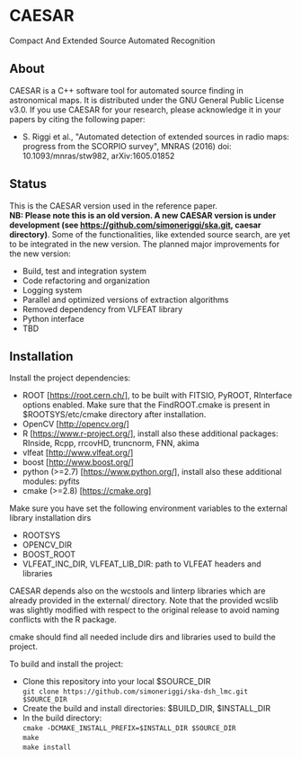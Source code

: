 # CAESAR

Compact And Extended Source Automated Recognition

## **About**  
CAESAR is a C++ software tool for automated source finding in astronomical maps. 
It is distributed under the GNU General Public License v3.0. 
If you use CAESAR for your research, please acknowledge it in your papers by citing the following paper:

* S. Riggi et al., "Automated detection of extended sources in radio maps:
progress from the SCORPIO survey", MNRAS (2016) doi: 10.1093/mnras/stw982, arXiv:1605.01852

## **Status**
This is the CAESAR version used in the reference paper.  
**NB: Please note this is an old version. A new CAESAR version is under development (see https://github.com/simoneriggi/ska.git, caesar directory)**. Some of the functionalities, like extended source search, are yet to be integrated in the new version. The planned major improvements for the new version:

* Build, test and integration system
* Code refactoring and organization
* Logging system
* Parallel and optimized versions of extraction algorithms
* Removed dependency from VLFEAT library
* Python interface
* TBD 

## **Installation**  
Install the project dependencies:  
* ROOT [https://root.cern.ch/], to be built with FITSIO, PyROOT, RInterface options enabled. Make sure that the FindROOT.cmake is present in $ROOTSYS/etc/cmake directory after installation.
* OpenCV [http://opencv.org/]
* R [https://www.r-project.org/], install also these additional packages: RInside, Rcpp, rrcovHD, truncnorm, FNN, akima
* vlfeat [http://www.vlfeat.org/]
* boost [http://www.boost.org/]
* python (>=2.7) [https://www.python.org/], install also these additional modules: pyfits
* cmake (>=2.8) [https://cmake.org]  
  
Make sure you have set the following environment variables to the external library installation dirs 
* ROOTSYS
* OPENCV_DIR
* BOOST_ROOT
* VLFEAT_INC_DIR, VLFEAT_LIB_DIR: path to VLFEAT headers and libraries 


CAESAR depends also on the wcstools and linterp libraries which are already provided in the external/ directory. Note that the provided wcslib was slightly modified with respect to the original release to avoid naming conflicts with the R package.

cmake should find all needed include dirs and libraries used to build the project.

To build and install the project:

* Clone this repository into your local $SOURCE_DIR  
  ```git clone https://github.com/simoneriggi/ska-dsh_lmc.git $SOURCE_DIR```
* Create the build and install directories: $BUILD_DIR, $INSTALL_DIR  
* In the build directory:  
  ```cmake -DCMAKE_INSTALL_PREFIX=$INSTALL_DIR $SOURCE_DIR```  
  ```make```  
  ```make install```  
  
